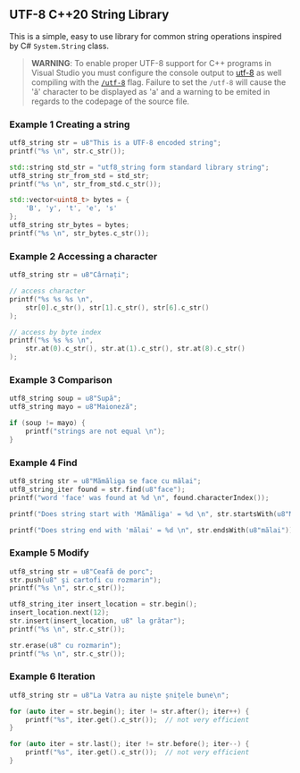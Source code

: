 ## UTF-8 C++20 String Library

This is a simple, easy to use library for common string operations inspired by C# `System.String` class.

> **WARNING**: To enable proper UTF-8 support for C++ programs in Visual Studio you must configure the console output to [utf-8](https://docs.microsoft.com/en-us/windows/console/setconsoleoutputcp) as well compiling with the [`/utf-8`](https://docs.microsoft.com/en-us/cpp/build/reference/utf-8-set-source-and-executable-character-sets-to-utf-8?view=msvc-170) flag.
> Failure to set the `/utf-8` will cause the 'ă' character to be displayed as 'a' and a warning to be emited in regards to the codepage of the source file.

### Example 1 Creating a string
```C++
utf8_string str = u8"This is a UTF-8 encoded string";
printf("%s \n", str.c_str());

std::string std_str = "utf8_string form standard library string";
utf8_string str_from_std = std_str;
printf("%s \n", str_from_std.c_str());

std::vector<uint8_t> bytes = {
    'B', 'y', 't', 'e', 's'
};
utf8_string str_bytes = bytes;
printf("%s \n", str_bytes.c_str());
```

### Example 2 Accessing a character
```C++
utf8_string str = u8"Cârnați";

// access character
printf("%s %s %s \n",
    str[0].c_str(), str[1].c_str(), str[6].c_str()
);

// access by byte index
printf("%s %s %s \n",
    str.at(0).c_str(), str.at(1).c_str(), str.at(8).c_str()
);
```

### Example 3 Comparison
```C++
utf8_string soup = u8"Supă";
utf8_string mayo = u8"Maioneză";

if (soup != mayo) {
    printf("strings are not equal \n");
}
```

### Example 4 Find
```C++
utf8_string str = u8"Mămăliga se face cu mălai";
utf8_string_iter found = str.find(u8"face");
printf("word 'face' was found at %d \n", found.characterIndex());

printf("Does string start with 'Mămăliga' = %d \n", str.startsWith(u8"Mămăliga"));

printf("Does string end with 'mălai' = %d \n", str.endsWith(u8"mălai"));
```

### Example 5 Modify
```C++
utf8_string str = u8"Ceafă de porc";
str.push(u8" şi cartofi cu rozmarin");
printf("%s \n", str.c_str());

utf8_string_iter insert_location = str.begin();
insert_location.next(12);
str.insert(insert_location, u8" la grătar");
printf("%s \n", str.c_str());

str.erase(u8" cu rozmarin");
printf("%s \n", str.c_str());
```

### Example 6 Iteration
```C++
utf8_string str = u8"La Vatra au niște șnițele bune\n";

for (auto iter = str.begin(); iter != str.after(); iter++) {
    printf("%s", iter.get().c_str());  // not very efficient
}

for (auto iter = str.last(); iter != str.before(); iter--) {
    printf("%s", iter.get().c_str());  // not very efficient
}
```
